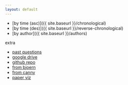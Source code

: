 ```yaml
---
layout: default
---
```


- [by time (asc)]({{ site.baseurl }}/chronological)
- [by time (des)]({{ site.baseurl }}/reverse-chronological)
- [by author]({{ site.baseurl }}/authors)

extra

- [past questions](https://www2.eecs.berkeley.edu/Grads/CS/Prelims/hciqu.html)
- [google drive](https://drive.google.com/drive/u/2/folders/0B76vkOGLgqvjcGVWWmZNS0NFeE0)
- [github repo](https://github.com/jeremywrnr/hci-prelims)
- [from bjoern](http://people.eecs.berkeley.edu/~bjoern/prelims)
- [from canny](https://people.eecs.berkeley.edu/~jfc/hci-prelim-syllabus.html)
- [paper viz](https://github.com/ssterman/prelim_viz)

<!--todos-->
<!--- [by topic]({{ site.baseurl }}/topics)-->
<!--- [by publisher]({{ site.baseurl }}/publishers)-->
<!--other more interesting groupings-->

